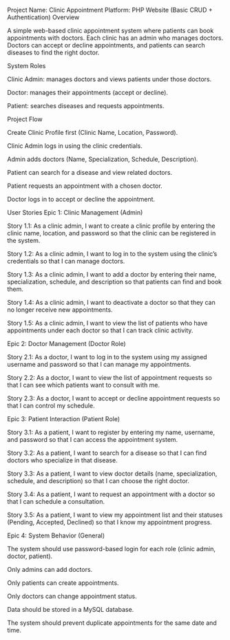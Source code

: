 Project Name: Clinic Appointment
Platform: PHP Website (Basic CRUD + Authentication)
Overview

A simple web-based clinic appointment system where patients can book appointments with doctors.
Each clinic has an admin who manages doctors.
Doctors can accept or decline appointments, and patients can search diseases to find the right doctor.

System Roles

Clinic Admin: manages doctors and views patients under those doctors.

Doctor: manages their appointments (accept or decline).

Patient: searches diseases and requests appointments.

Project Flow

Create Clinic Profile first (Clinic Name, Location, Password).

Clinic Admin logs in using the clinic credentials.

Admin adds doctors (Name, Specialization, Schedule, Description).

Patient can search for a disease and view related doctors.

Patient requests an appointment with a chosen doctor.

Doctor logs in to accept or decline the appointment.

User Stories
Epic 1: Clinic Management (Admin)

Story 1.1:
As a clinic admin, I want to create a clinic profile by entering the clinic name, location, and password so that the clinic can be registered in the system.

Story 1.2:
As a clinic admin, I want to log in to the system using the clinic’s credentials so that I can manage doctors.

Story 1.3:
As a clinic admin, I want to add a doctor by entering their name, specialization, schedule, and description so that patients can find and book them.

Story 1.4:
As a clinic admin, I want to deactivate a doctor so that they can no longer receive new appointments.

Story 1.5:
As a clinic admin, I want to view the list of patients who have appointments under each doctor so that I can track clinic activity.

Epic 2: Doctor Management (Doctor Role)

Story 2.1:
As a doctor, I want to log in to the system using my assigned username and password so that I can manage my appointments.

Story 2.2:
As a doctor, I want to view the list of appointment requests so that I can see which patients want to consult with me.

Story 2.3:
As a doctor, I want to accept or decline appointment requests so that I can control my schedule.

Epic 3: Patient Interaction (Patient Role)

Story 3.1:
As a patient, I want to register by entering my name, username, and password so that I can access the appointment system.

Story 3.2:
As a patient, I want to search for a disease so that I can find doctors who specialize in that disease.

Story 3.3:
As a patient, I want to view doctor details (name, specialization, schedule, and description) so that I can choose the right doctor.

Story 3.4:
As a patient, I want to request an appointment with a doctor so that I can schedule a consultation.

Story 3.5:
As a patient, I want to view my appointment list and their statuses (Pending, Accepted, Declined) so that I know my appointment progress.

Epic 4: System Behavior (General)

The system should use password-based login for each role (clinic admin, doctor, patient).

Only admins can add doctors.

Only patients can create appointments.

Only doctors can change appointment status.

Data should be stored in a MySQL database.

The system should prevent duplicate appointments for the same date and time.
